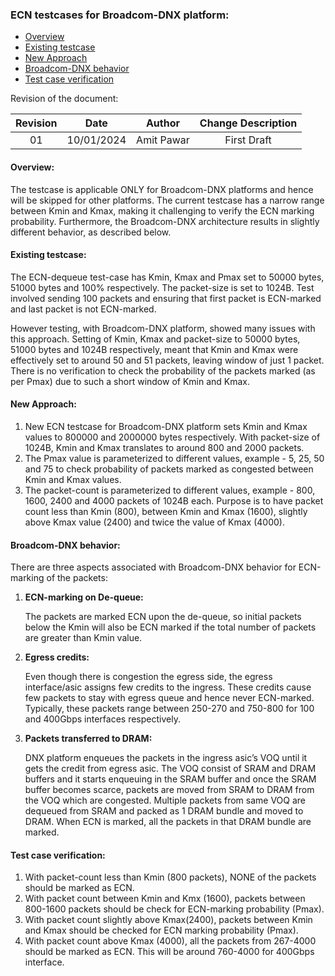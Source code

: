 ### ECN testcases for Broadcom-DNX platform:
- [Overview](#overview)
- [Existing testcase](#existing-testcase)
- [New Approach](#new-approach)
- [Broadcom-DNX behavior](#broadcom-dnx-behavior)
- [Test case verification](#test-case-verification)


Revision of the document:

|  Revision  |    Date     |   Author    |   Change Description   |
|:----------:|:-----------:|:-----------:|:----------------------:|
|     01     | 10/01/2024  | Amit Pawar  |      First Draft       |

#### Overview:
The testcase is applicable ONLY for Broadcom-DNX platforms and hence will be skipped for other platforms. The current testcase has a narrow range between Kmin and Kmax, making it challenging to verify the ECN marking probability. Furthermore, the Broadcom-DNX architecture results in slightly different behavior, as described below.

#### Existing testcase:

The ECN-dequeue test-case has Kmin, Kmax and Pmax set to 50000 bytes, 51000 bytes and 100% respectively. The packet-size is set to 1024B. Test involved sending 100 packets and ensuring that  first packet is ECN-marked and last packet is not ECN-marked.

However testing, with Broadcom-DNX platform, showed many issues with this approach. Setting of Kmin, Kmax and packet-size to 50000 bytes, 51000 bytes and 1024B respectively, meant that Kmin and Kmax were effectively set to around 50 and 51 packets, leaving window of just 1 packet. There is no verification to check the probability of the packets marked (as per Pmax) due to such a short window of Kmin and Kmax.

#### New Approach:

1. New ECN testcase for Broadcom-DNX platform sets Kmin and Kmax values to 800000 and 2000000 bytes respectively. With packet-size of 1024B, Kmin and Kmax translates to around 800 and 2000 packets.
2. The Pmax value is parameterized to different values, example - 5, 25, 50 and 75 to check probability of packets marked as congested between Kmin and Kmax values.
3. The packet-count is parameterized to different values, example - 800, 1600, 2400 and 4000 packets of 1024B each. Purpose is to have packet count less than Kmin (800), between Kmin and Kmax (1600), slightly above Kmax value (2400) and twice the value of Kmax (4000).

#### Broadcom-DNX behavior:

There are three aspects associated with Broadcom-DNX behavior for ECN-marking of the packets:
1. **ECN-marking on De-queue:**

    The packets are marked ECN upon the de-queue, so initial packets below the Kmin will also be ECN marked if the total number of packets are greater than Kmin value.
2. **Egress credits:**

   Even though there is congestion the egress side, the egress interface/asic assigns few credits to the ingress. These credits cause few packets to stay with egress queue and hence never ECN-marked. Typically, these packets range between 250-270 and 750-800 for 100 and 400Gbps interfaces respectively.
3. **Packets transferred to DRAM:**

    DNX platform enqueues the packets in the ingress asic’s VOQ until it gets the credit from egress asic. The VOQ consist of SRAM and DRAM buffers and it starts enqueuing in the SRAM buffer and once the SRAM buffer becomes scarce, packets are moved from SRAM to DRAM from the VOQ which are congested.  Multiple packets from same VOQ are dequeued from  SRAM and packed as 1 DRAM bundle and moved to DRAM. When ECN is marked, all the packets in that DRAM bundle are marked.

#### Test case verification:
1. With packet-count less than Kmin (800 packets), NONE of the packets should be marked as ECN.
2. With packet count between Kmin and Kmx (1600), packets between 800-1600 packets should be check for ECN-marking probability (Pmax).
3. With packet count slightly above Kmax(2400), packets between Kmin and Kmax should be checked for ECN marking probability (Pmax).
4. With packet count above Kmax (4000), all the packets from 267-4000 should be marked as ECN. This will be around 760-4000 for 400Gbps interface.
